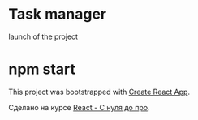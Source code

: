# Task manager
launch of the project
# npm start

This project was bootstrapped with [Create React App](https://github.com/facebook/create-react-app).

Сделано на курсе [React - С нуля до про](https://tocode.ru/courses/react-s-nulya-do-pro/).
